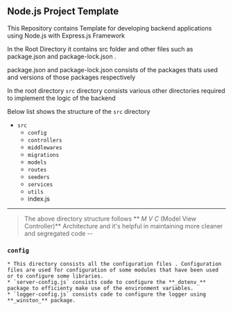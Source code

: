 ## Node.js Project Template 

This Repository contains Template for developing backend applications using Node.js with Express.js Framework

In the Root Directory it contains src folder and other files such as package.json and package-lock.json .

package.json and package-lock.json consists of the packages thats used and versions of those packages respectively

In the root directory `src` directory consists various other directories required to implement the logic of the backend 

Below list shows the structure of the `src` directory

* `src`
    * `config`
    * `controllers`
    * `middlewares`
    * `migrations`
    * `models`
    * `routes`
    * `seeders`
    * `services`
    * `utils`
    * index.js
---
> The above directory structure follows ** _M V C_ (Model View Controller)** Architecture and it's helpful in maintaining more cleaner and segregated code
--
### `config`

    * This directory consists all the configuration files . Configuration files are used for configuration of some modules that have been used or to configure some libraries.
    * `server-config.js` consists code to configure the **_dotenv_** package to efficienty make use of the environment variables.
    * `logger-config.js` consists code to configure the logger using **_winston_** package.
  